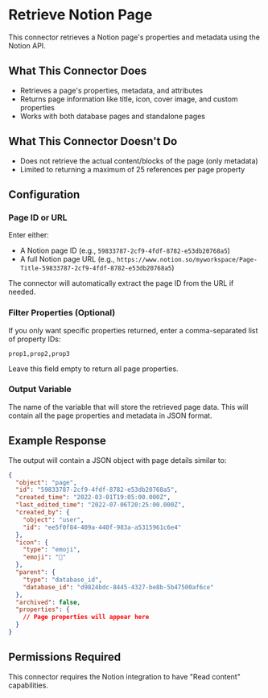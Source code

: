 # Retrieve Notion Page

This connector retrieves a Notion page's properties and metadata using the Notion API.

## What This Connector Does

- Retrieves a page's properties, metadata, and attributes
- Returns page information like title, icon, cover image, and custom properties
- Works with both database pages and standalone pages

## What This Connector Doesn't Do

- Does not retrieve the actual content/blocks of the page (only metadata)
- Limited to returning a maximum of 25 references per page property

## Configuration

### Page ID or URL

Enter either:
- A Notion page ID (e.g., `59833787-2cf9-4fdf-8782-e53db20768a5`)
- A full Notion page URL (e.g., `https://www.notion.so/myworkspace/Page-Title-59833787-2cf9-4fdf-8782-e53db20768a5`)

The connector will automatically extract the page ID from the URL if needed.

### Filter Properties (Optional)

If you only want specific properties returned, enter a comma-separated list of property IDs:

```
prop1,prop2,prop3
```

Leave this field empty to return all page properties.

### Output Variable

The name of the variable that will store the retrieved page data. This will contain all the page properties and metadata in JSON format.

## Example Response

The output will contain a JSON object with page details similar to:

```json
{
  "object": "page",
  "id": "59833787-2cf9-4fdf-8782-e53db20768a5",
  "created_time": "2022-03-01T19:05:00.000Z",
  "last_edited_time": "2022-07-06T20:25:00.000Z",
  "created_by": {
    "object": "user",
    "id": "ee5f0f84-409a-440f-983a-a5315961c6e4"
  },
  "icon": {
    "type": "emoji",
    "emoji": "🥬"
  },
  "parent": {
    "type": "database_id",
    "database_id": "d9824bdc-8445-4327-be8b-5b47500af6ce"
  },
  "archived": false,
  "properties": {
    // Page properties will appear here
  }
}
```

## Permissions Required

This connector requires the Notion integration to have "Read content" capabilities.